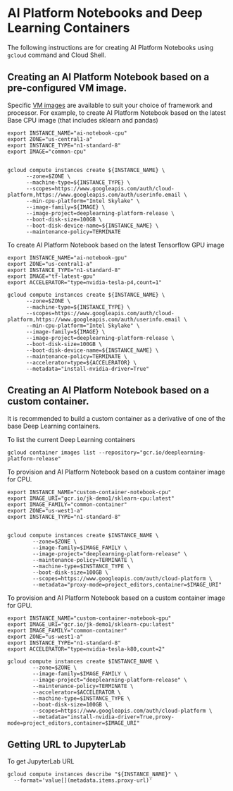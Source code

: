 # AI Platform Notebooks and Deep Learning Containers
The following instructions are for creating AI Platform Notebooks using `gcloud` command and Cloud Shell.

## Creating an AI Platform Notebook based on a pre-configured VM image.

Specific [VM images](https://cloud.google.com/deep-learning-vm/docs/images) are available to suit your choice of framework and processor. For example, to create AI Platform Notebook based on the latest Base CPU image (that includes sklearn and pandas)

```
export INSTANCE_NAME="ai-notebook-cpu"
export ZONE="us-central1-a"
export INSTANCE_TYPE="n1-standard-8"
export IMAGE="common-cpu"


gcloud compute instances create ${INSTANCE_NAME} \
      --zone=$ZONE \
      --machine-type=${INSTANCE_TYPE} \
      --scopes=https://www.googleapis.com/auth/cloud-platform,https://www.googleapis.com/auth/userinfo.email \
      --min-cpu-platform="Intel Skylake" \
      --image-family=${IMAGE} \
      --image-project=deeplearning-platform-release \
      --boot-disk-size=100GB \
      --boot-disk-device-name=${INSTANCE_NAME} \
      --maintenance-policy=TERMINATE 
```

To create AI Platform Notebook based on the latest Tensorflow GPU image
```
export INSTANCE_NAME="ai-notebook-gpu"
export ZONE="us-central1-a"
export INSTANCE_TYPE="n1-standard-8"
export IMAGE="tf-latest-gpu"
export ACCELERATOR="type=nvidia-tesla-p4,count=1"      
      
gcloud compute instances create ${INSTANCE_NAME} \
      --zone=$ZONE \
      --machine-type=${INSTANCE_TYPE} \
      --scopes=https://www.googleapis.com/auth/cloud-platform,https://www.googleapis.com/auth/userinfo.email \
      --min-cpu-platform="Intel Skylake" \
      --image-family=${IMAGE} \
      --image-project=deeplearning-platform-release \
      --boot-disk-size=100GB \
      --boot-disk-device-name=${INSTANCE_NAME} \
      --maintenance-policy=TERMINATE \
      --accelerator=type=${ACCELERATOR} \
      --metadata="install-nvidia-driver=True"
```

## Creating an AI Platform Notebook based on a custom container.
It is recommended to build a custom container as a derivative of one of the base Deep Learning containers.

To list the current Deep Learning containers
```
gcloud container images list --repository="gcr.io/deeplearning-platform-release"
```

To provision and AI Platform Notebook based on a custom container image for CPU.
```
export INSTANCE_NAME="custom-container-notebook-cpu"
export IMAGE_URI="gcr.io/jk-demo1/sklearn-cpu:latest"
export IMAGE_FAMILY="common-container" 
export ZONE="us-west1-a"
export INSTANCE_TYPE="n1-standard-8"


gcloud compute instances create $INSTANCE_NAME \
        --zone=$ZONE \
        --image-family=$IMAGE_FAMILY \
        --image-project="deeplearning-platform-release" \
        --maintenance-policy=TERMINATE \
        --machine-type=$INSTANCE_TYPE \
        --boot-disk-size=100GB \
        --scopes=https://www.googleapis.com/auth/cloud-platform \
        --metadata="proxy-mode=project_editors,container=$IMAGE_URI"
```

To provision and AI Platform Notebook based on a custom container image for GPU.
```
export INSTANCE_NAME="custom-container-notebook-gpu"
export IMAGE_URI="gcr.io/jk-demo1/sklearn-cpu:latest"
export IMAGE_FAMILY="common-container" 
export ZONE="us-west1-a"
export INSTANCE_TYPE="n1-standard-8"
export ACCELERATOR="type=nvidia-tesla-k80,count=2"

gcloud compute instances create $INSTANCE_NAME \
        --zone=$ZONE \
        --image-family=$IMAGE_FAMILY \
        --image-project="deeplearning-platform-release" \
        --maintenance-policy=TERMINATE \
        --accelerator=$ACCELERATOR \
        --machine-type=$INSTANCE_TYPE \
        --boot-disk-size=100GB \
        --scopes=https://www.googleapis.com/auth/cloud-platform \
        --metadata="install-nvidia-driver=True,proxy-mode=project_editors,container=$IMAGE_URI"
```

## Getting URL to JupyterLab

To get JupyterLab URL

```
gcloud compute instances describe "${INSTANCE_NAME}" \
  --format='value[](metadata.items.proxy-url)'
```
